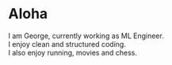 # Aloha

I am George, currently working as ML Engineer. <br>
I enjoy clean and structured coding. <br>
I also enjoy running, movies and chess. <br>
